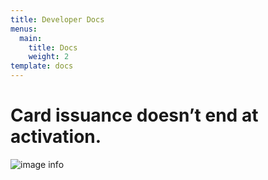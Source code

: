 ```yaml
---
title: Developer Docs
menus:
  main:
    title: Docs
    weight: 2
template: docs
---
```


# Card issuance doesn’t end at activation.
![image info](/images/cardupdatr_image4-600x473.png)
